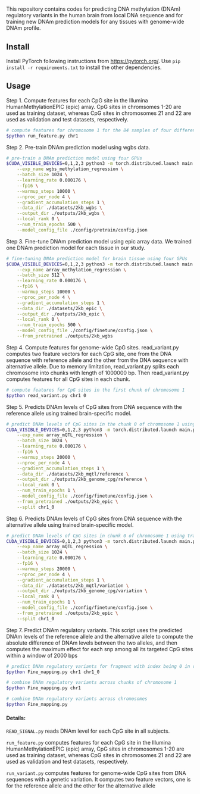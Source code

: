 #
This repository contains codes for predicting DNA methylation (DNAm) regulatory variants in the human brain from local DNA sequence and for training new DNAm prediction models for any tissues with genome-wide DNAm profile.

## Install
Install PyTorch following instructions from https://pytorch.org/.  Use `pip install -r requirements.txt` to install the other dependencies.

## Usage

Step 1. Compute features for each CpG site in the Illumina HumanMethylationEPIC (epic) array. CpG sites in chromsomes 1-20 are used as training dataset, whereas CpG sites in chromosomes 21 and 22 are used as validation and test datasets, respectively.

```bash
# compute features for chromosome 1 for the 84 samples of four different tissues (brain, blood, buccal and saliva).
$python run_feature.py chr1

```

Step 2. Pre-train DNAm prediction model using wgbs data.

```bash
# pre-train a DNAm prediction model using four GPUs
$CUDA_VISIBLE_DEVICES=0,1,2,3 python3 -m torch.distributed.launch main.py transformer wgbs_methylation_regression \
	--exp_name wgbs_methylation_regression \
	--batch_size 1024 \
	--learning_rate 0.000176 \
	--fp16 \
	--warmup_steps 10000 \
	--nproc_per_node 4 \
	--gradient_accumulation_steps 1 \
	--data_dir ./datasets/2kb_wgbs \
	--output_dir ./outputs/2kb_wgbs \
	--local_rank 0 \
	--num_train_epochs 500 \
	--model_config_file ./config/pretrain/config.json
```

Step 3. Fine-tune DNAm prediction model using epic array data. We trained one DNAm prediction model for each tissue in our study.  

```bash
# fine-tuning DNAm prediction model for brain tissue using four GPUs
$CUDA_VISIBLE_DEVICES=0,1,2,3 python3 -m torch.distributed.launch main.py transformer array_methylation_regression \
	--exp_name array_methylation_regression \
	--batch_size 512 \
	--learning_rate 0.000176 \
	--fp16 \
	--warmup_steps 10000 \
	--nproc_per_node 4 \
	--gradient_accumulation_steps 1 \
	--data_dir ./datasets/2kb_epic \
	--output_dir ./outputs/2kb_epic \
	--local_rank 0 \
	--num_train_epochs 500 \
	--model_config_file ./config/finetune/config.json \
	--from_pretrained ./outputs/2kb_wgbs
```
Step 4. Compute features for genome-wide CpG sites. read_variant.py computes two feature vectors for each CpG site, one from the DNA sequence with reference allele and the other from the DNA sequence with alternative allele. Due to memory limitation, read_variant.py splits each chromosome into chunks with length of 1000000 bp. Then read_variant.py computes features for all CpG sites in each chunk.

```bash
# compute features for CpG sites in the first chunk of chromosome 1
$python read_variant.py chr1 0

```
Step 5. Predicts DNAm levels of CpG sites from DNA sequence with the reference allele using trained brain-specific model.

```bash
# predict DNAm levels of CpG sites in the chunk 0 of chromosome 1 using the trained brain-specific model
CUDA_VISIBLE_DEVICES=0,1,2,3 python3 -m torch.distributed.launch main.py transformer array_mQTL_regression \
	--exp_name array_mQTL_regression \
	--batch_size 1024 \
	--learning_rate 0.000176 \
	--fp16 \
	--warmup_steps 20000 \
	--nproc_per_node 4 \
	--gradient_accumulation_steps 1 \
	--data_dir ./datasets/2kb_mqtl/reference \
	--output_dir ./outputs/2kb_genome_cpg/reference \
	--local_rank 0 \
	--num_train_epochs 1 \
	--model_config_file ./config/finetune/config.json \
	--from_pretrained ./outputs/2kb_epic \
	--split chr1_0
```
Step 6. Predicts DNAm levels of CpG sites from DNA sequence with the alternative allele using trained brain-specific model.

```bash
# predict DNAm levels of CpG sites in chunk 0 of chromosome 1 using trained brain-specific model
CUDA_VISIBLE_DEVICES=0,1,2,3 python3 -m torch.distributed.launch main.py transformer array_mQTL_regression \
	--exp_name array_mQTL_regression \
	--batch_size 1024 \
	--learning_rate 0.000176 \
	--fp16 \
	--warmup_steps 20000 \
	--nproc_per_node 4 \
	--gradient_accumulation_steps 1 \
	--data_dir ./datasets/2kb_mqtl/variation \
	--output_dir ./outputs/2kb_genome_cpg/variation \
	--local_rank 0 \
	--num_train_epochs 1 \
	--model_config_file ./config/finetune/config.json \
	--from_pretrained ./outputs/2kb_epic \
	--split chr1_0
```
Step 7. Predict DNAm regulatory variants. This script uses the predicted DNAm levels of the reference allele and the alternative allele to compute the absolute difference of DNAm levels between the two alleles, and then computes the maximum effect for each snp among all its targeted CpG sites within a window of 2000 bps

```bash
# predict DNAm regulatory variants for fragment with index being 0 in chromosome 1
$python Fine_mapping.py chr1 chr1_0

# combine DNAm regulatory variants across chunks of chromosome 1
$python Fine_mapping.py chr1

# combine DNAm regulatory variants across chromosomes
$python Fine_mapping.py

```

#### Details:
`READ_SIGNAL.py` reads DNAm level for each CpG site in all subjects.  

`run_feature.py` computes features for each CpG site in the Illumina HumanMethylationEPIC (epic) array, CpG sites in chromosomes 1-20 are used as training dataset, whereas CpG sites in chromosomes 21 and 22 are used as validation and test datasets, respectively.

`run_variant.py` computes features for genome-wide CpG sites from DNA sequences with a genetic variation. It computes two feature vectors, one is for the reference allele and the other for the alternative allele

